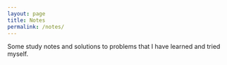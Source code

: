 ```yaml
---
layout: page
title: Notes
permalink: /notes/
---
```


Some study notes and solutions to problems that I have learned and tried myself.